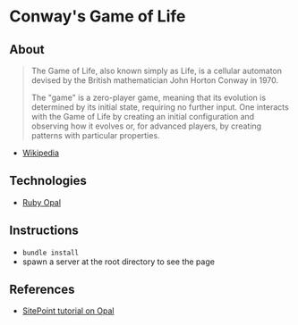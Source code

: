 # Conway's Game of Life

## About

>The Game of Life, also known simply as Life, is a cellular automaton devised by the British mathematician John Horton Conway in 1970.
>
>The "game" is a zero-player game, meaning that its evolution is determined by its initial state, requiring no further input. One interacts with the Game of Life by creating an initial configuration and observing how it evolves or, for advanced players, by creating patterns with particular properties.

- [Wikipedia](http://en.wikipedia.org/wiki/Conway's_Game_of_Life)

## Technologies

* [Ruby Opal](https://opalrb.org)

## Instructions

* `bundle install`
* spawn a server at the root directory to see the page

## References

* [SitePoint tutorial on Opal](http://www.sitepoint.com/opal-ruby-browser-game-life/)
